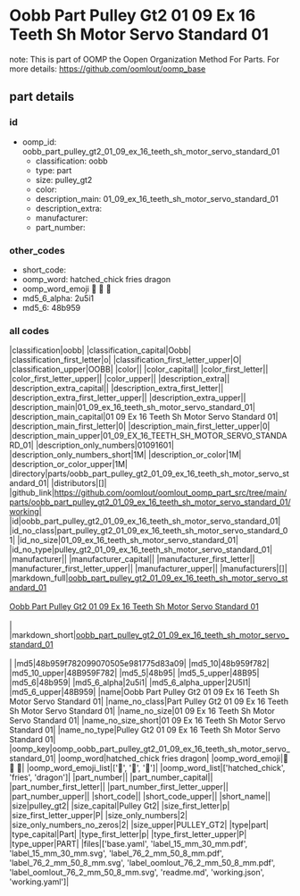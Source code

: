 # Oobb Part Pulley Gt2 01 09 Ex 16 Teeth Sh Motor Servo Standard 01  

note: This is part of OOMP the Oopen Organization Method For Parts. For more details: https://github.com/oomlout/oomp_base

##  part details





### id
* oomp_id: oobb_part_pulley_gt2_01_09_ex_16_teeth_sh_motor_servo_standard_01
  * classification: oobb
  * type: part
  * size: pulley_gt2
  * color: 
  * description_main: 01_09_ex_16_teeth_sh_motor_servo_standard_01
  * description_extra: 
  * manufacturer: 
  * part_number: 

### other_codes
* short_code: 
* oomp_word: hatched_chick fries dragon
* oomp_word_emoji :hatched_chick: :fries: :dragon:
* md5_6_alpha: 2u5i1
* md5_6: 48b959

### all codes 
|classification|oobb|
|classification_capital|Oobb|
|classification_first_letter|o|
|classification_first_letter_upper|O|
|classification_upper|OOBB|
|color||
|color_capital||
|color_first_letter||
|color_first_letter_upper||
|color_upper||
|description_extra||
|description_extra_capital||
|description_extra_first_letter||
|description_extra_first_letter_upper||
|description_extra_upper||
|description_main|01_09_ex_16_teeth_sh_motor_servo_standard_01|
|description_main_capital|01 09 Ex 16 Teeth Sh Motor Servo Standard 01|
|description_main_first_letter|0|
|description_main_first_letter_upper|0|
|description_main_upper|01_09_EX_16_TEETH_SH_MOTOR_SERVO_STANDARD_01|
|description_only_numbers|01091601|
|description_only_numbers_short|1M|
|description_or_color|1M|
|description_or_color_upper|1M|
|directory|parts/oobb_part_pulley_gt2_01_09_ex_16_teeth_sh_motor_servo_standard_01|
|distributors|[]|
|github_link|https://github.com/oomlout/oomlout_oomp_part_src/tree/main/parts/oobb_part_pulley_gt2_01_09_ex_16_teeth_sh_motor_servo_standard_01/working|
|id|oobb_part_pulley_gt2_01_09_ex_16_teeth_sh_motor_servo_standard_01|
|id_no_class|part_pulley_gt2_01_09_ex_16_teeth_sh_motor_servo_standard_01|
|id_no_size|01_09_ex_16_teeth_sh_motor_servo_standard_01|
|id_no_type|pulley_gt2_01_09_ex_16_teeth_sh_motor_servo_standard_01|
|manufacturer||
|manufacturer_capital||
|manufacturer_first_letter||
|manufacturer_first_letter_upper||
|manufacturer_upper||
|manufacturers|[]|
|markdown_full|[oobb_part_pulley_gt2_01_09_ex_16_teeth_sh_motor_servo_standard_01](https://github.com/oomlout/oomlout_oomp_part_src/tree/main/parts/oobb_part_pulley_gt2_01_09_ex_16_teeth_sh_motor_servo_standard_01/working)<br>[](https://github.com/oomlout/oomlout_oomp_part_src/tree/main/parts/oobb_part_pulley_gt2_01_09_ex_16_teeth_sh_motor_servo_standard_01/working)<br>[Oobb Part Pulley Gt2 01 09 Ex 16 Teeth Sh Motor Servo Standard 01](https://github.com/oomlout/oomlout_oomp_part_src/tree/main/parts/oobb_part_pulley_gt2_01_09_ex_16_teeth_sh_motor_servo_standard_01/working)<br><br>|
|markdown_short|[oobb_part_pulley_gt2_01_09_ex_16_teeth_sh_motor_servo_standard_01](https://github.com/oomlout/oomlout_oomp_part_src/tree/main/parts/oobb_part_pulley_gt2_01_09_ex_16_teeth_sh_motor_servo_standard_01/working)<br><br>|
|md5|48b959f782099070505e981775d83a09|
|md5_10|48b959f782|
|md5_10_upper|48B959F782|
|md5_5|48b95|
|md5_5_upper|48B95|
|md5_6|48b959|
|md5_6_alpha|2u5i1|
|md5_6_alpha_upper|2U5I1|
|md5_6_upper|48B959|
|name|Oobb Part Pulley Gt2 01 09 Ex 16 Teeth Sh Motor Servo Standard 01|
|name_no_class|Part Pulley Gt2 01 09 Ex 16 Teeth Sh Motor Servo Standard 01|
|name_no_size|01 09 Ex 16 Teeth Sh Motor Servo Standard 01|
|name_no_size_short|01 09 Ex 16 Teeth Sh Motor Servo Standard 01|
|name_no_type|Pulley Gt2 01 09 Ex 16 Teeth Sh Motor Servo Standard 01|
|oomp_key|oomp_oobb_part_pulley_gt2_01_09_ex_16_teeth_sh_motor_servo_standard_01|
|oomp_word|hatched_chick fries dragon|
|oomp_word_emoji|:hatched_chick: :fries: :dragon:|
|oomp_word_emoji_list|[':hatched_chick:', ':fries:', ':dragon:']|
|oomp_word_list|['hatched_chick', 'fries', 'dragon']|
|part_number||
|part_number_capital||
|part_number_first_letter||
|part_number_first_letter_upper||
|part_number_upper||
|short_code||
|short_code_upper||
|short_name||
|size|pulley_gt2|
|size_capital|Pulley Gt2|
|size_first_letter|p|
|size_first_letter_upper|P|
|size_only_numbers|2|
|size_only_numbers_no_zeros|2|
|size_upper|PULLEY_GT2|
|type|part|
|type_capital|Part|
|type_first_letter|p|
|type_first_letter_upper|P|
|type_upper|PART|
|files|['base.yaml', 'label_15_mm_30_mm.pdf', 'label_15_mm_30_mm.svg', 'label_76_2_mm_50_8_mm.pdf', 'label_76_2_mm_50_8_mm.svg', 'label_oomlout_76_2_mm_50_8_mm.pdf', 'label_oomlout_76_2_mm_50_8_mm.svg', 'readme.md', 'working.json', 'working.yaml']|
